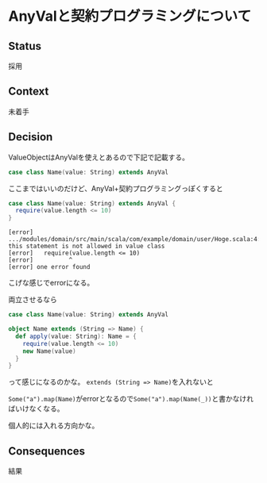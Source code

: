 # AnyValと契約プログラミングについて

## Status

採用

## Context

未着手

## Decision

ValueObjectはAnyValを使えとあるので下記で記載する。

```scala
case class Name(value: String) extends AnyVal
```

ここまではいいのだけど、AnyVal+契約プログラミングっぽくすると

```scala
case class Name(value: String) extends AnyVal {
  require(value.length <= 10)
}
```

```
[error] .../modules/domain/src/main/scala/com/example/domain/user/Hoge.scala:4:10: this statement is not allowed in value class
[error]   require(value.length <= 10)
[error]          ^
[error] one error found
```

こげな感じでerrorになる。

両立させるなら

```scala
case class Name(value: String) extends AnyVal

object Name extends (String => Name) {
  def apply(value: String): Name = {
    require(value.length <= 10)
    new Name(value)
  }
}
```

って感じになるのかな。 `extends (String => Name)`を入れないと

`Some("a").map(Name)`がerrorとなるので`Some("a").map(Name(_))`と書かなければいけなくなる。

個人的には入れる方向かな。

## Consequences

結果

